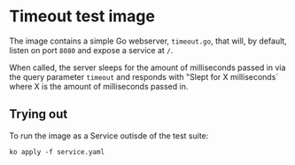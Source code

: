 # Timeout test image

The image contains a simple Go webserver, `timeout.go`, that will, by default,
listen on port `8080` and expose a service at `/`.

When called, the server sleeps for the amount of milliseconds passed in via the
query parameter `timeout` and responds with "Slept for X milliseconds` where X
is the amount of milliseconds passed in.

## Trying out

To run the image as a Service outisde of the test suite:

`ko apply -f service.yaml`
